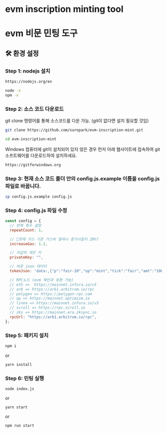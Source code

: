 # evm inscription minting tool

# evm 비문 민팅 도구

## 🛠 환경 설정

### Step 1: nodejs 설치

```bash
https://nodejs.org/en
```

```bash
node -v
npm -v
```

### Step 2: 소스 코드 다운로드

git clone 명령어를 통해 소스코드를 다운 가능. (git이 없다면 설치 필요할 것임)

```bash
git clone https://github.com/suropark/evm-inscription-mint.git

cd evm-inscription-mint
```

Windows 컴퓨터에 git이 설치되어 있지 않은 경우 먼저 아래 웹사이트에 접속하여 git 소프트웨어를 다운로드하여 설치하세요.

```bash
https://gitforwindows.org
```

### Step 3: 현재 소스 코드 폴더 안의 config.js.example 이름을 config.js 파일로 바꿉니다.

```bash
cp config.js.example config.js
```

### Step 4: config.js 파일 수정

```javascript
const config = {
  // 반복 횟수 설정
  repeatCount: 1,

  // 현재 가스 기준 가스비 얼마나 증가시킬지 20%?
  increaseGas: 1.2,

  // 지갑의 개인 키
  privateKey: "",

  // 비문 json 데이터
  tokenJson: 'data:,{"p":"fair-20","op":"mint","tick":"fair","amt":"1000"}',

  // RPC노드 (evm 체인과 호환 가능)
  // eth =>  https://mainnet.infura.io/v3
  // arb => https://arb1.arbitrum.io/rpc
  // polygon => https://polygon-rpc.com
  // op => https://mainnet.optimism.io
  // linea => https://mainnet.infura.io/v3
  // scroll => https://rpc.scroll.io
  // zks => https://mainnet.era.zksync.io
  rpcUrl: "https://arb1.arbitrum.io/rpc",
};
```

### Step 5: 패키지 설치

```bash
npm i
```

or

```bash
yarn install
```

### Step 6: 민팅 실행

```shell
node index.js
```

or

```shell
yarn start
```

or

```shell
npm run start
```
